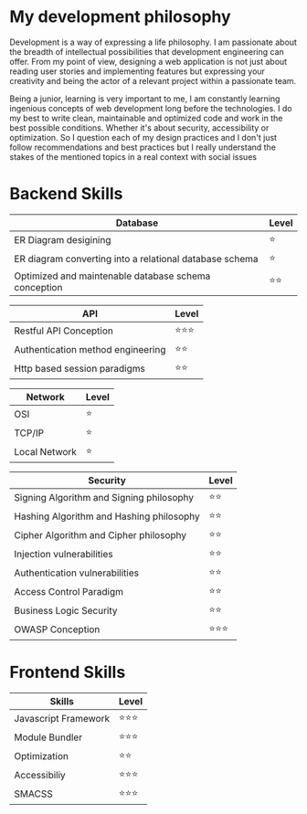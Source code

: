# My development philosophy


Development is a way of expressing a life philosophy. 
I am passionate about the breadth of intellectual possibilities that development engineering can offer. From my point of view, designing a web application is not just about reading user stories and implementing features but expressing your creativity and being the actor of a relevant project within a passionate team.

Being a junior, learning is very important to me, I am constantly learning ingenious concepts of web development long before the technologies. I do my best to write clean, maintainable and optimized code and work in the best possible conditions. Whether it's about security, accessibility or optimization. So I question each of my design practices and I don't just follow recommendations and best practices but I really understand the stakes of the mentioned topics in a real context with social issues

# Backend Skills

| Database  	  | Level         |
| ------------- | ------------- |  
| ER Diagram desigining	| ⭐ | 
| ER diagram converting into a relational database schema	| ⭐ |
| Optimized and maintenable database schema conception	| ⭐⭐ |

| API  	| Level |
| ------------- | ------------- |  
| Restful API Conception	| ⭐⭐⭐ |
| Authentication method engineering	| ⭐⭐ |
| Http based session paradigms	| ⭐⭐ |

| Network  	| Level |
| ------------- | ------------- | 
| OSI	| ⭐ |
| TCP/IP	| ⭐ |
| Local Network	| ⭐ |


| Security  	| Level |
| ------------- | ------------- | 
| Signing Algorithm and Signing philosophy	| ⭐⭐ |
| Hashing Algorithm and Hashing philosophy	| ⭐⭐ |
| Cipher Algorithm and Cipher philosophy	| ⭐⭐ |
| Injection vulnerabilities	| ⭐⭐ |
| Authentication vulnerabilities | ⭐⭐ |
| Access Control Paradigm	| ⭐⭐ |
| Business Logic Security	| ⭐⭐ |
| OWASP Conception | ⭐⭐⭐ |

# Frontend Skills

| Skills        | Level         |
| ------------- | ------------- |
| Javascript Framework              |  ⭐⭐⭐             |
| Module Bundler             | ⭐⭐⭐              |
| Optimization             |  ⭐⭐            |
| Accessibiliy             | ⭐⭐⭐              |
| SMACSS             | ⭐⭐⭐              |










